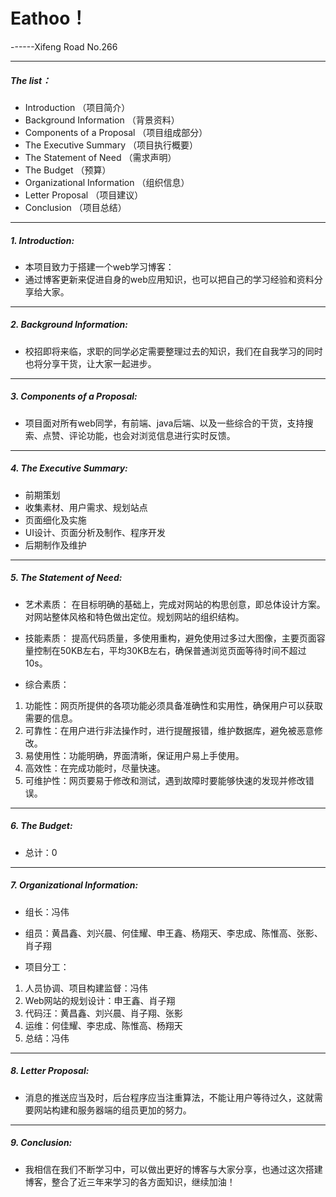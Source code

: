 # Eathoo！
 ------Xifeng Road No.266

---
##### The list：
 - Introduction
  （项目简介）
 - Background Information
 （背景资料）
 - Components of a Proposal
 （项目组成部分）
 - The Executive Summary
 （项目执行概要）
 - The Statement of Need
 （需求声明）
 - The Budget
 （预算）
 - Organizational Information
（组织信息）
 - Letter Proposal
 （项目建议）
 - Conclusion
 （项目总结）

---
##### 1. Introduction:

- 本项目致力于搭建一个web学习博客：
- 通过博客更新来促进自身的web应用知识，也可以把自己的学习经验和资料分享给大家。

---
##### 2. Background Information:
- 校招即将来临，求职的同学必定需要整理过去的知识，我们在自我学习的同时也将分享干货，让大家一起进步。

---
##### 3. Components of a Proposal:
- 项目面对所有web同学，有前端、java后端、以及一些综合的干货，支持搜索、点赞、评论功能，也会对浏览信息进行实时反馈。

---
##### 4. The Executive Summary:
- 前期策划 
- 收集素材、用户需求、规划站点 
- 页面细化及实施
- UI设计、页面分析及制作、程序开发 
- 后期制作及维护

---
##### 5. The Statement of Need:
- 艺术素质：
在目标明确的基础上，完成对网站的构思创意，即总体设计方案。对网站整体风格和特色做出定位。规划网站的组织结构。

- 技能素质：
提高代码质量，多使用重构，避免使用过多过大图像，主要页面容量控制在50KB左右，平均30KB左右，确保普通浏览页面等待时间不超过10s。

- 综合素质：
1. 功能性：网页所提供的各项功能必须具备准确性和实用性，确保用户可以获取需要的信息。
2. 可靠性：在用户进行非法操作时，进行提醒报错，维护数据库，避免被恶意修改。
3. 易使用性：功能明确，界面清晰，保证用户易上手使用。
4. 高效性：在完成功能时，尽量快速。
5. 可维护性：网页要易于修改和测试，遇到故障时要能够快速的发现并修改错误。

---
##### 6. The Budget:
- 总计：0

---
##### 7. Organizational Information:
- 组长：冯伟

- 组员：黄昌鑫、刘兴晨、何佳耀、申王鑫、杨翔天、李忠成、陈惟高、张影、肖子翔

- 项目分工：
1. 人员协调、项目构建监督：冯伟
2. Web网站的规划设计：申王鑫、肖子翔
3. 代码汪：黄昌鑫、刘兴晨、肖子翔、张影
4. 运维：何佳耀、李忠成、陈惟高、杨翔天
5. 总结：冯伟

---
##### 8. Letter Proposal:
- 消息的推送应当及时，后台程序应当注重算法，不能让用户等待过久，这就需要网站构建和服务器端的组员更加的努力。

---
##### 9. Conclusion:
- 我相信在我们不断学习中，可以做出更好的博客与大家分享，也通过这次搭建博客，整合了近三年来学习的各方面知识，继续加油！
